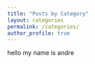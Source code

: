 ```yaml
---
title: "Posts by Category"
layout: categories
permalink: /categories/
author_profile: true
---
```


 hello my name is andre